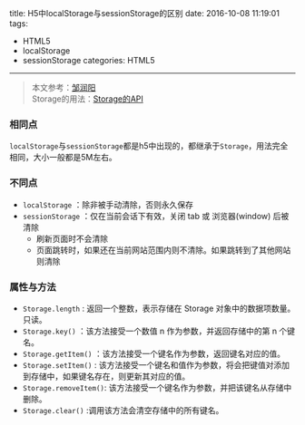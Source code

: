 title: H5中localStorage与sessionStorage的区别
date: 2016-10-08 11:19:01
tags: 
- HTML5
- localStorage
- sessionStorage
categories: HTML5
---
>本文参考：[邹润阳](http://jerryzou.com/posts/cookie-and-web-storage/)  
>Storage的用法：[Storage的API](https://developer.mozilla.org/zh-CN/docs/Web/API/Storage) 

### 相同点
`localStorage`与`sessionStorage`都是h5中出现的，都继承于`Storage`，用法完全相同，大小一般都是5M左右。
### 不同点
- `localStorage` ：除非被手动清除，否则永久保存
- `sessionStorage` ：仅在当前会话下有效，关闭 tab 或 浏览器(window) 后被清除  
    - 刷新页面时不会清除
    - 页面跳转时，如果还在当前网站范围内则不清除。如果跳转到了其他网站则清除
<!-- more -->

### 属性与方法
- `Storage.length` : 返回一个整数，表示存储在 Storage 对象中的数据项数量。只读。
- `Storage.key()` ：该方法接受一个数值 n 作为参数，并返回存储中的第 n 个键名。
- `Storage.getItem()` ：该方法接受一个键名作为参数，返回键名对应的值。
- `Storage.setItem()` : 该方法接受一个键名和值作为参数，将会把键值对添加到存储中，如果键名存在，则更新其对应的值。
- `Storage.removeItem()`: 该方法接受一个键名作为参数，并把该键名从存储中删除。
- `Storage.clear()` :调用该方法会清空存储中的所有键名。